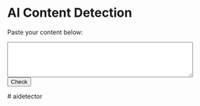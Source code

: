 <!DOCTYPE html>
<html>
<head>
  <title>AI Content Detection</title>
  <script type="text/javascript">
    function checkContent() {
      // Get the user input from the textarea
      var userInput = document.getElementById("content").value;

      // AI-generated content detection logic
      // You can use a pre-trained model or an API to detect AI-generated content

      // Example detection logic: Check if the input contains specific patterns
      var isAIGenerated = false;
      var patterns = ["Lorem ipsum", "Generated by AI"];
      for (var i = 0; i < patterns.length; i++) {
        if (userInput.includes(patterns[i])) {
          isAIGenerated = true;
          break;
        }
      }

      // Display the result
      var resultElement = document.getElementById("result");
      if (isAIGenerated) {
        resultElement.textContent = "AI-generated content detected!";
      } else {
        resultElement.textContent = "Content is not AI-generated.";
      }
    }
  </script>
</head>
<body>
  <h1>AI Content Detection</h1>
  <p>Paste your content below:</p>
  <textarea id="content" rows="5" cols="50"></textarea>
  <br>
  <button onclick="checkContent()">Check</button>
  <br>
  <p id="result"></p>
</body>
</html>
# aidetector
